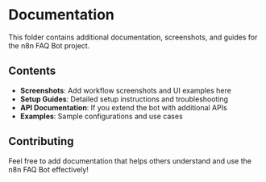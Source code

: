 # Documentation

This folder contains additional documentation, screenshots, and guides for the n8n FAQ Bot project.

## Contents

- **Screenshots**: Add workflow screenshots and UI examples here
- **Setup Guides**: Detailed setup instructions and troubleshooting
- **API Documentation**: If you extend the bot with additional APIs
- **Examples**: Sample configurations and use cases

## Contributing

Feel free to add documentation that helps others understand and use the n8n FAQ Bot effectively! 
